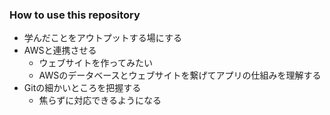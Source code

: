 ### How to use this repository
- 学んだことをアウトプットする場にする
- AWSと連携させる
  - ウェブサイトを作ってみたい
  - AWSのデータベースとウェブサイトを繋げてアプリの仕組みを理解する
- Gitの細かいところを把握する
  - 焦らずに対応できるようになる
  


